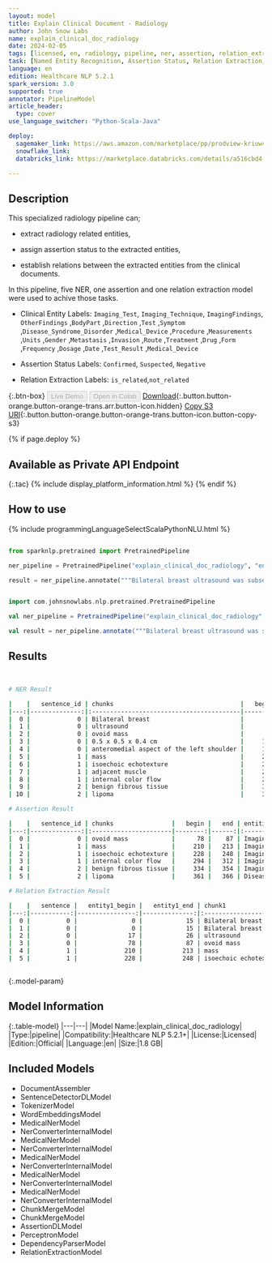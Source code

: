 ```yaml
---
layout: model
title: Explain Clinical Document - Radiology
author: John Snow Labs
name: explain_clinical_doc_radiology
date: 2024-02-05
tags: [licensed, en, radiology, pipeline, ner, assertion, relation_extraction]
task: [Named Entity Recognition, Assertion Status, Relation Extraction, Pipeline Healthcare]
language: en
edition: Healthcare NLP 5.2.1
spark_version: 3.0
supported: true
annotator: PipelineModel
article_header:
  type: cover
use_language_switcher: "Python-Scala-Java"

deploy:
  sagemaker_link: https://aws.amazon.com/marketplace/pp/prodview-kriuw433xdo4u
  snowflake_link: 
  databricks_link: https://marketplace.databricks.com/details/a516cbd4-107d-4194-ab02-74095c155f34/John-Snow-Labs_Extract-findings-in-radiology-reports

---
```


## Description

This specialized radiology pipeline can;

- extract radiology related entities,

- assign assertion status to the extracted entities,

- establish relations between the extracted entities from the clinical documents.

In this pipeline, five NER, one assertion and one relation extraction model were used to achive those tasks.

- Clinical Entity Labels: `Imaging_Test`, `Imaging_Technique`, `ImagingFindings`, `OtherFindings` ,`BodyPart` ,`Direction` ,`Test` ,`Symptom` ,`Disease_Syndrome_Disorder` ,`Medical_Device` ,`Procedure` ,`Measurements` ,`Units` ,`Gender` ,`Metastasis` ,`Invasion` ,`Route` ,`Treatment` ,`Drug` ,`Form` ,`Frequency` ,`Dosage` ,`Date` ,`Test_Result` ,`Medical_Device`

- Assertion Status Labels: `Confirmed`, `Suspected`, `Negative`

- Relation Extraction Labels: `is_related`,`not_related`

{:.btn-box}
<button class="button button-orange" disabled>Live Demo</button>
<button class="button button-orange" disabled>Open in Colab</button>
[Download](https://s3.amazonaws.com/auxdata.johnsnowlabs.com/clinical/models/explain_clinical_doc_radiology_en_5.2.1_3.0_1707126709129.zip){:.button.button-orange.button-orange-trans.arr.button-icon.hidden}
[Copy S3 URI](s3://auxdata.johnsnowlabs.com/clinical/models/explain_clinical_doc_radiology_en_5.2.1_3.0_1707126709129.zip){:.button.button-orange.button-orange-trans.button-icon.button-copy-s3}

{% if page.deploy %}
## Available as Private API Endpoint

{:.tac}
{% include display_platform_information.html %}
{% endif %}

## How to use



<div class="tabs-box" markdown="1">
{% include programmingLanguageSelectScalaPythonNLU.html %}
  
```python

from sparknlp.pretrained import PretrainedPipeline

ner_pipeline = PretrainedPipeline("explain_clinical_doc_radiology", "en", "clinical/models")

result = ner_pipeline.annotate("""Bilateral breast ultrasound was subsequently performed, which demonstrated an ovoid mass measuring approximately 0.5 x 0.5 x 0.4 cm in diameter located within the anteromedial aspect of the left shoulder. This mass demonstrates isoechoic echotexture to the adjacent muscle, with no evidence of internal color flow. This may represent benign fibrous tissue or a lipoma.""")

```
```scala

import com.johnsnowlabs.nlp.pretrained.PretrainedPipeline

val ner_pipeline = PretrainedPipeline("explain_clinical_doc_radiology", "en", "clinical/models")

val result = ner_pipeline.annotate("""Bilateral breast ultrasound was subsequently performed, which demonstrated an ovoid mass measuring approximately 0.5 x 0.5 x 0.4 cm in diameter located within the anteromedial aspect of the left shoulder. This mass demonstrates isoechoic echotexture to the adjacent muscle, with no evidence of internal color flow. This may represent benign fibrous tissue or a lipoma.""")

```
</div>

## Results

```bash


# NER Result

|    |   sentence_id | chunks                                   |   begin |   end | entities                  |
|---:|--------------:|:-----------------------------------------|--------:|------:|:--------------------------|
|  0 |             0 | Bilateral breast                         |       0 |    15 | BodyPart                  |
|  1 |             0 | ultrasound                               |      17 |    26 | Imaging_Test              |
|  2 |             0 | ovoid mass                               |      78 |    87 | ImagingFindings           |
|  3 |             0 | 0.5 x 0.5 x 0.4 cm                       |     113 |   130 | Measurements              |
|  4 |             0 | anteromedial aspect of the left shoulder |     163 |   202 | BodyPart                  |
|  5 |             1 | mass                                     |     210 |   213 | ImagingFindings           |
|  6 |             1 | isoechoic echotexture                    |     228 |   248 | ImagingFindings           |
|  7 |             1 | adjacent muscle                          |     257 |   271 | BodyPart                  |
|  8 |             1 | internal color flow                      |     294 |   312 | ImagingFindings           |
|  9 |             2 | benign fibrous tissue                    |     334 |   354 | ImagingFindings           |
| 10 |             2 | lipoma                                   |     361 |   366 | Disease_Syndrome_Disorder |

# Assertion Result

|    |   sentence_id | chunks                |   begin |   end | entities                  | assertion   |
|---:|--------------:|:----------------------|--------:|------:|:--------------------------|:------------|
|  0 |             0 | ovoid mass            |      78 |    87 | ImagingFindings           | Confirmed   |
|  1 |             1 | mass                  |     210 |   213 | ImagingFindings           | Confirmed   |
|  2 |             1 | isoechoic echotexture |     228 |   248 | ImagingFindings           | Confirmed   |
|  3 |             1 | internal color flow   |     294 |   312 | ImagingFindings           | Negative    |
|  4 |             2 | benign fibrous tissue |     334 |   354 | ImagingFindings           | Suspected   |
|  5 |             2 | lipoma                |     361 |   366 | Disease_Syndrome_Disorder | Suspected   |

# Relation Extraction Result

|    |   sentence |   entity1_begin |   entity1_end | chunk1                | entity1         |   entity2_begin |   entity2_end | chunk2             | entity2         | relation   |   confidence |
|---:|-----------:|----------------:|--------------:|:----------------------|:----------------|----------------:|--------------:|:-------------------|:----------------|:-----------|-------------:|
|  0 |          0 |               0 |            15 | Bilateral breast      | BodyPart        |              17 |            26 | ultrasound         | Imaging_Test    | is_related |     1        |
|  1 |          0 |               0 |            15 | Bilateral breast      | BodyPart        |              78 |            87 | ovoid mass         | ImagingFindings | is_related |     0.999997 |
|  2 |          0 |              17 |            26 | ultrasound            | Imaging_Test    |              78 |            87 | ovoid mass         | ImagingFindings | is_related |     0.999569 |
|  3 |          0 |              78 |            87 | ovoid mass            | ImagingFindings |             113 |           130 | 0.5 x 0.5 x 0.4 cm | Measurements    | is_related |     1        |
|  4 |          1 |             210 |           213 | mass                  | ImagingFindings |             257 |           271 | adjacent muscle    | BodyPart        | is_related |     0.997639 |
|  5 |          1 |             228 |           248 | isoechoic echotexture | ImagingFindings |             257 |           271 | adjacent muscle    | BodyPart        | is_related |     0.999999 |



```

{:.model-param}
## Model Information

{:.table-model}
|---|---|
|Model Name:|explain_clinical_doc_radiology|
|Type:|pipeline|
|Compatibility:|Healthcare NLP 5.2.1+|
|License:|Licensed|
|Edition:|Official|
|Language:|en|
|Size:|1.8 GB|

## Included Models

- DocumentAssembler
- SentenceDetectorDLModel
- TokenizerModel
- WordEmbeddingsModel
- MedicalNerModel
- NerConverterInternalModel
- MedicalNerModel
- NerConverterInternalModel
- MedicalNerModel
- NerConverterInternalModel
- MedicalNerModel
- NerConverterInternalModel
- MedicalNerModel
- NerConverterInternalModel
- ChunkMergeModel
- ChunkMergeModel
- AssertionDLModel
- PerceptronModel
- DependencyParserModel
- RelationExtractionModel
